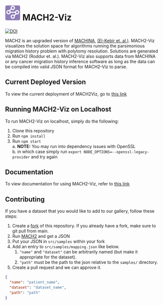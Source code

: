 <!-- markdownlint-disable MD033 -->
<!-- markdownlint-disable MD045 -->

# <img src="public/favicon.ico" height="50"></img> MACH2-Viz

[![DOI](https://zenodo.org/badge/598809507.svg)](https://zenodo.org/doi/10.5281/zenodo.10162326)

MACH2 is an upgraded version of [MACHINA](https://github.com/raphael-group/machina), [(El-Kebir et. al.)](https://www.nature.com/articles/s41588-018-0106-z). MACH2-Viz visualizes the solution space for algorithms running the parsimonious migration history problem with polytomy resolution. Solutions are generated via MACH2 (Roddur et. al.). MACH2-Viz also supports data from MACHINA or any cancer migration history inference software as long as the data can be compiled into valid JSON format for MACH2-Viz to parse.

## Current Deployed Version

To view the current deployment of MACH2Viz, go to [this link](https://elkebir-group.github.io/mach2-viz/#/)

## Running MACH2-Viz on Localhost

To run MACH2-Viz on localhost, simply do the following:  

1. Clone this repository
2. Run `npm install`
3. Run `npm start`  
  a. **NOTE:** You may run into dependency issues with OpenSSL  
  b. in which case simply run `export NODE_OPTIONS=--openssl-legacy-provider` and try again

## Documentation

To view documentation for using MACH2-Viz, refer to [this link](docs/documentation.md)

## Contributing

If you have a dataset that you would like to add to our gallery, follow these steps:

1. Create a [fork](https://github.com/elkebir-group/MACH2/fork) of this repository. If you already have a fork, make sure to git pull from main.
2. Run [MACH2](https://github.com/elkebir-group/MACH2) and get a JSON
3. Put your JSON in `src/samples` within your fork
4. Add an entry to `src/samples/mapping.json` like below.
   1. `"name"` and `"dataset"` can be arbitrarily named (but make it appropriate for the dataset).
   2. `"path"` must be the path to the json relative to the `samples/` directory.
5. Create a pull request and we can approve it.

```json
{
  "name": "patient_name",
  "dataset": "dataset_name",
  "path": "path"
}
```
